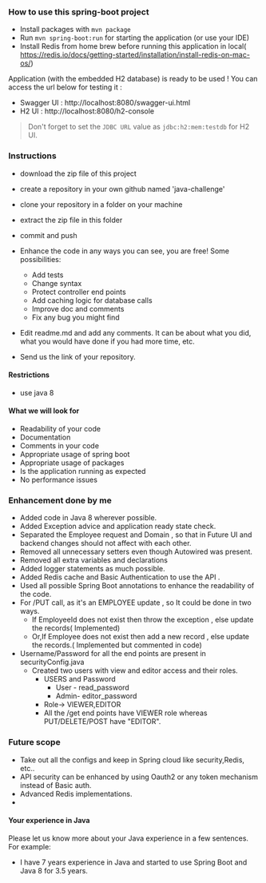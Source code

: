 ### How to use this spring-boot project

- Install packages with `mvn package`
- Run `mvn spring-boot:run` for starting the application (or use your IDE)
- Install Redis from home brew before running this application in local( https://redis.io/docs/getting-started/installation/install-redis-on-mac-os/)

Application (with the embedded H2 database) is ready to be used ! You can access the url below for testing it :

- Swagger UI : http://localhost:8080/swagger-ui.html
- H2 UI : http://localhost:8080/h2-console

> Don't forget to set the `JDBC URL` value as `jdbc:h2:mem:testdb` for H2 UI.



### Instructions

- download the zip file of this project
- create a repository in your own github named 'java-challenge'
- clone your repository in a folder on your machine
- extract the zip file in this folder
- commit and push

- Enhance the code in any ways you can see, you are free! Some possibilities:
  - Add tests
  - Change syntax
  - Protect controller end points
  - Add caching logic for database calls
  - Improve doc and comments
  - Fix any bug you might find
- Edit readme.md and add any comments. It can be about what you did, what you would have done if you had more time, etc.
- Send us the link of your repository.

#### Restrictions
- use java 8


#### What we will look for
- Readability of your code
- Documentation
- Comments in your code 
- Appropriate usage of spring boot
- Appropriate usage of packages
- Is the application running as expected
- No performance issues

### Enhancement done by me
- Added code in Java 8 wherever possible.
- Added Exception advice and application ready state check.
- Separated the Employee request and Domain , so that in Future UI and backend changes should not affect with each other.
- Removed all unnecessary setters even though Autowired was present.
- Removed all extra variables and declarations
- Added logger statements as much possible.
- Added Redis cache and Basic Authentication to use the API .
- Used all possible Spring Boot annotations to enhance the readability of the code.
- For /PUT call, as it's an EMPLOYEE update , so It could be done in two ways.
  - If EmployeeId does not exist then throw the exception , else update the records( Implemented)
  - Or,If Employee does not exist then add a new record , else update the records.( Implemented but commented in code)
- Username/Password for all the end points are present in securityConfig.java
  - Created two users with view and editor access and their roles.
    - USERS and Password
      - User - read_password
      - Admin- editor_password
    - Role->  VIEWER,EDITOR
    - All the /get end points have VIEWER role whereas PUT/DELETE/POST have "EDITOR".


### Future scope
- Take out all the configs and keep in Spring cloud like security,Redis, etc..
- API security can be enhanced by using Oauth2 or any token mechanism instead of Basic auth.
- Advanced Redis implementations.
- 
#### Your experience in Java

Please let us know more about your Java experience in a few sentences. For example:

- I have 7 years experience in Java and started to use Spring Boot and Java 8 for 3.5 years.

